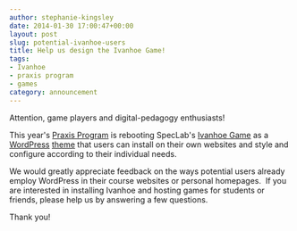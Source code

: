 ```yaml
---
author: stephanie-kingsley
date: 2014-01-30 17:00:47+00:00
layout: post
slug: potential-ivanhoe-users
title: Help us design the Ivanhoe Game!
tags:
- Ivanhoe
- praxis program
- games
category: announcement
---
```


Attention, game players and digital-pedagogy enthusiasts!

This year's [Praxis Program](http://praxis.scholarslab.org/) is rebooting SpecLab's [Ivanhoe Game](http://www.ivanhoegame.org/?page_id=21) as a [WordPress](http://wordpress.org/) [theme](http://wordpress.org/themes/) that users can install on their own websites and style and configure according to their individual needs.

We would greatly appreciate feedback on the ways potential users already employ WordPress in their course websites or personal homepages.  If you are interested in installing Ivanhoe and hosting games for students or friends, please help us by answering a few questions.



Thank you!
